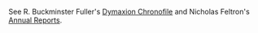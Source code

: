 See R. Buckminster Fuller's [Dymaxion Chronofile](http://en.wikipedia.org/wiki/Dymaxion_Chronofile) and Nicholas Feltron's [Annual Reports](http://feltron.com/).
